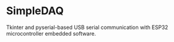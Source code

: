 # SimpleDAQ
Tkinter and pyserial-based USB serial communication with ESP32 microcontroller embedded software.
